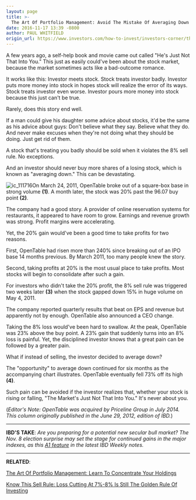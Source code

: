 ```yaml
---
layout: page
title: >-
  The Art Of Portfolio Management: Avoid The Mistake Of Averaging Down
date: 2016-11-17 13:39 -0800
author: PAUL WHITFIELD
origin_url: https://www.investors.com/how-to-invest/investors-corner/the-art-of-portfolio-management-avoid-the-mistake-of-averaging-down/
---
```


A few years ago, a self-help book and movie came out called "He's Just Not That Into You." This just as easily could've been about the stock market, because the market sometimes acts like a bad-outcome romance.

It works like this: Investor meets stock. Stock treats investor badly. Investor puts more money into stock in hopes stock will realize the error of its ways. Stock treats investor even worse. Investor pours more money into stock because this just can't be true.

Rarely, does this story end well.

If a man could give his daughter some advice about stocks, it'd be the same as his advice about guys: Don't believe what they say. Believe what they do. And never make excuses when they're not doing what they should be doing. Just get rid of them.

A stock that's treating you badly should be sold when it violates the 8% sell rule. No exceptions.

And an investor should never buy more shares of a losing stock, which is known as "averaging down." This can be devastating.

![ic_111716](https://www.investors.com/wp-content/uploads/2016/11/IC_111716-251x300.png)On March 24, 2011, OpenTable broke out of a square-box base in strong volume **(1)**. A month later, the stock was 20% past the 96.07 buy point **(2)**.

The company had a good story. A provider of online reservation systems for restaurants, it appeared to have room to grow. Earnings and revenue growth was strong. Profit margins were accelerating.

Yet, the 20% gain would've been a good time to take profits for two reasons.

First, OpenTable had risen more than 240% since breaking out of an IPO base 14 months previous. By March 2011, too many people knew the story.

Second, taking profits at 20% is the most usual place to take profits. Most stocks will begin to consolidate after such a gain.

For investors who didn't take the 20% profit, the 8% sell rule was triggered two weeks later **(3)** when the stock gapped down 15% in huge volume on May 4, 2011.

The company reported quarterly results that beat on EPS and revenue but apparently not by enough. OpenTable also announced a CEO change.

Taking the 8% loss would've been hard to swallow. At the peak, OpenTable was 23% above the buy point. A 23% gain that suddenly turns into an 8% loss is painful. Yet, the disciplined investor knows that a great pain can be followed by a greater pain.

What if instead of selling, the investor decided to average down?

The "opportunity" to average down continued for six months as the accompanying chart illustrates. OpenTable eventually fell 73% off its high **(4)**.

Such pain can be avoided if the investor realizes that, whether your stock is rising or falling, "The Market's Just Not That Into You." It's never about you.

(_Editor's Note: OpenTable was acquired by Priceline Group in July 2014. This column originally published in the June 29, 2012, edition of IBD._)

---

**IBD'S TAKE**: *Are you preparing for a potential new secular bull market? The Nov. 8 election surprise may set the stage for continued gains in the major indexes, as this [A1 feature](https://www.investors.com/news/trump-win-stocks-rise-new-bull-market/) in the latest IBD Weekly notes.*

---

**RELATED**:

[The Art Of Portfolio Management: Learn To Concentrate Your Holdings](https://www.investors.com/how-to-invest/investors-corner/the-art-of-portfolio-management-fewer-stocks-the-best-way-to-a-big-return/)

[Know This Sell Rule: Loss Cutting At 7%-8% Is Still The Golden Rule Of Investing](https://www.investors.com/how-to-invest/investors-corner/still-the-no-1-rule-for-stock-investors-always-cut-your-losses-short/)
